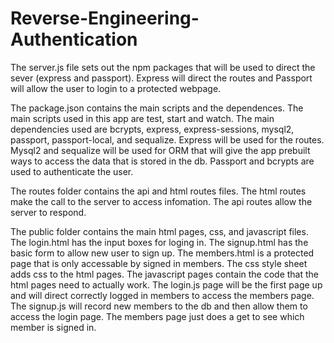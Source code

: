 # Reverse-Engineering-Authentication

The server.js file sets out the npm packages that will be used to direct the sever (express and passport). Express will direct the routes and Passport will allow the user to login to a protected webpage.

The package.json contains the main scripts and the dependences. The main scripts used in this app are test, start and watch. The main dependencies used are bcrypts, express, express-sessions, mysql2, passport, passport-local, and sequalize. Express will be used for the routes. Mysql2 and sequalize will be used for ORM that will give the app prebuilt ways to access the data that is stored in the db. Passport and bcrypts are used to authenticate the user.

The routes folder contains the api and html routes files. The html routes make the call to the server to access infomation. The api routes allow the server to respond.

The public folder contains the main html pages, css, and javascript files. The login.html has the input boxes for loging in. The signup.html has the basic form to allow new user to sign up. The members.html is a protected page that is only accessable by signed in members. The css style sheet adds css to the html pages. The javascript pages contain the code that the html pages need to actually work. The login.js page will be the first page up and will direct correctly logged in members to access the members page. The signup.js will record new members to the db and then allow them to access the login page. The members page just does a get to see which member is signed in.